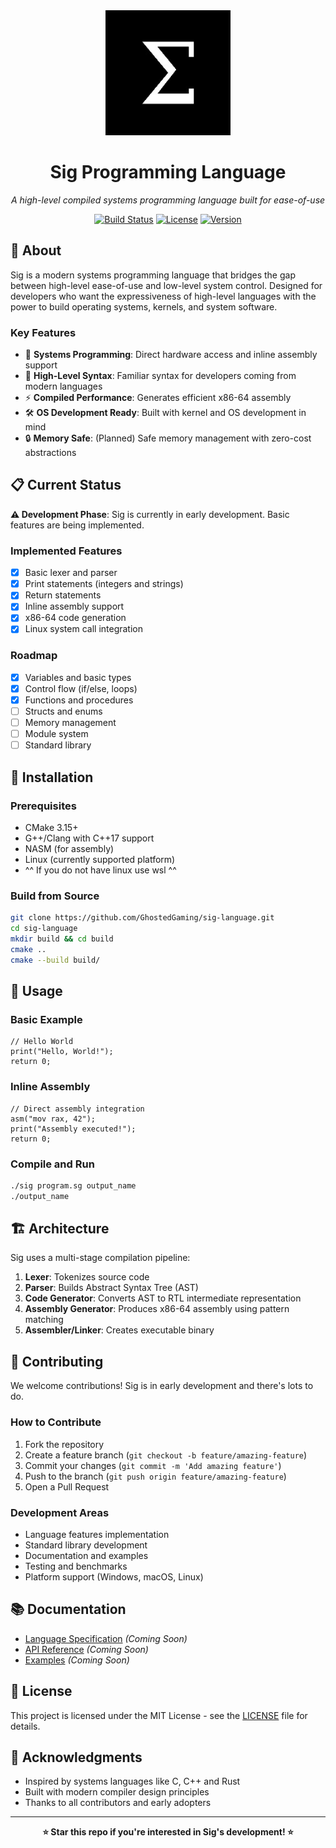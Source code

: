 <div align="center">
<img src="Sig-Logo.jpg" alt="Sig-Logo" width="200"/>

# Sig Programming Language

*A high-level compiled systems programming language built for ease-of-use*

[![Build Status](https://img.shields.io/badge/build-passing-brightgreen)]()
[![License](https://img.shields.io/badge/license-MIT-blue)]()
[![Version](https://img.shields.io/badge/version-0.1.0--alpha-orange)]()

</div>

## 🚀 About

Sig is a modern systems programming language that bridges the gap between high-level ease-of-use and low-level system control. Designed for developers who want the expressiveness of high-level languages with the power to build operating systems, kernels, and system software.

### Key Features
- 🔧 **Systems Programming**: Direct hardware access and inline assembly support
- 🎯 **High-Level Syntax**: Familiar syntax for developers coming from modern languages  
- ⚡ **Compiled Performance**: Generates efficient x86-64 assembly
- 🛠️ **OS Development Ready**: Built with kernel and OS development in mind
- 🔒 **Memory Safe**: (Planned) Safe memory management with zero-cost abstractions

## 📋 Current Status

**⚠️ Development Phase**: Sig is currently in early development. Basic features are being implemented.

### Implemented Features
- [x] Basic lexer and parser
- [x] Print statements (integers and strings)
- [x] Return statements  
- [x] Inline assembly support
- [x] x86-64 code generation
- [x] Linux system call integration

### Roadmap
- [x] Variables and basic types
- [x] Control flow (if/else, loops)
- [x] Functions and procedures
- [ ] Structs and enums
- [ ] Memory management
- [ ] Module system
- [ ] Standard library

## 🔧 Installation

### Prerequisites
- CMake 3.15+
- G++/Clang with C++17 support
- NASM (for assembly)
- Linux (currently supported platform)
- ^^ If you do not have linux use wsl ^^

### Build from Source
```bash
git clone https://github.com/GhostedGaming/sig-language.git
cd sig-language
mkdir build && cd build
cmake ..
cmake --build build/
```

## 📖 Usage

### Basic Example
```sig
// Hello World
print("Hello, World!");
return 0;
```

### Inline Assembly
```sig
// Direct assembly integration
asm("mov rax, 42");
print("Assembly executed!");
return 0;
```

### Compile and Run
```bash
./sig program.sg output_name
./output_name
```

## 🏗️ Architecture

Sig uses a multi-stage compilation pipeline:
1. **Lexer**: Tokenizes source code
2. **Parser**: Builds Abstract Syntax Tree (AST)
3. **Code Generator**: Converts AST to RTL intermediate representation
4. **Assembly Generator**: Produces x86-64 assembly using pattern matching
5. **Assembler/Linker**: Creates executable binary

## 🤝 Contributing

We welcome contributions! Sig is in early development and there's lots to do.

### How to Contribute
1. Fork the repository
2. Create a feature branch (`git checkout -b feature/amazing-feature`)
3. Commit your changes (`git commit -m 'Add amazing feature'`)
4. Push to the branch (`git push origin feature/amazing-feature`)
5. Open a Pull Request

### Development Areas
- Language features implementation
- Standard library development
- Documentation and examples
- Testing and benchmarks
- Platform support (Windows, macOS, Linux)

## 📚 Documentation

- [Language Specification](docs/spec.md) *(Coming Soon)*
- [API Reference](docs/api.md) *(Coming Soon)*
- [Examples](examples/) *(Coming Soon)*

## 📄 License

This project is licensed under the MIT License - see the [LICENSE](LICENSE) file for details.

## 🙏 Acknowledgments

- Inspired by systems languages like C, C++ and Rust
- Built with modern compiler design principles
- Thanks to all contributors and early adopters

---

<div align="center">
<strong>⭐ Star this repo if you're interested in Sig's development! ⭐</strong>
</div>
